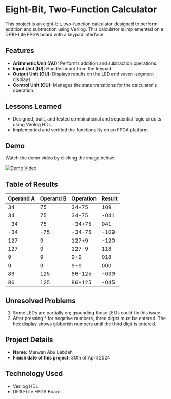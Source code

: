 # Eight-Bit, Two-Function Calculator

This project is an eight-bit, two-function calculator designed to perform addition and subtraction using Verilog. This calculator is implemented on a DE10-Lite FPGA board with a keypad interface.

## Features
- **Arithmetic Unit (AU):** Performs addition and subtraction operations.
- **Input Unit (IU):** Handles input from the keypad.
- **Output Unit (OU):** Displays results on the LED and seven-segment displays.
- **Control Unit (CU):** Manages the state transitions for the calculator's operation.

## Lessons Learned
- Designed, built, and tested combinational and sequential logic circuits using Verilog HDL.
- Implemented and verified the functionality on an FPGA platform.

## Demo
Watch the demo video by clicking the image below:

[![Demo Video](https://img.youtube.com/vi/icjWzKKv6iw/0.jpg)](https://youtu.be/icjWzKKv6iw)

## Table of Results

| Operand A | Operand B | Operation | Result |
|-----------|-----------|-----------|--------|
| 34        | 75        | 34+75     | 109    |
| 34        | 75        | 34-75     | -041   |
| -34       | 75        | -34+75    | 041    |
| -34       | -75       | -34-75    | -109   |
| 127       | 9         | 127+9     | -120   |
| 127       | 9         | 127-9     | 118    |
| 9         | 9         | 9+9       | 018    |
| 9         | 9         | 9-9       | 000    |
| 86        | 125       | 86-125    | -039   |
| 86        | 125       | 86+125    | -045   |

## Unresolved Problems
1. Some LEDs are partially on; grounding those LEDs could fix this issue.
2. After pressing * for negative numbers, three digits must be entered. The hex display shows gibberish numbers until the third digit is entered.

## Project Details

- **Name:** Marwan Abu Lebdeh
- **Finish date of this project:** 30th of April 2024

## Technology Used
- Verilog HDL
- DE10-Lite FPGA Board
